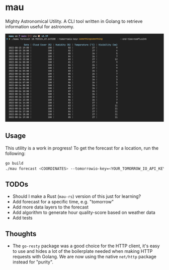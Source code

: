 # mau
Mighty Astronomical Utility. A CLI tool written in Golang to retrieve information useful for astronomy.

![](docs/mau.png)


## Usage

This utility is a work in progress!
To get the forecast for a location, run the following:

```bash
go build
./mau forecast <COORDINATES> --tomorrowio-key=<YOUR_TOMORROW_IO_API_KEY> --end-time=nowPlus24h
```

## TODOs
- Should I make a Rust (`mau-rs`) version of this just for learning?
- Add forecast for a specific time, e.g. "tomorrow"
- Add more data layers to the forecast
- Add algorithm to generate hour quality-score based on weather data
- Add tests

## Thoughts
- The `go-resty` package was a good choice for the HTTP client, it's easy to use and hides a lot of the boilerplate needed when making HTTP requests with Golang. We are now using the native `net/http` package instead for "purity".
